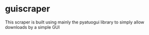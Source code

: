 # guiscraper

This scraper is built using mainly the pyatuogui library to simply allow downloads by a simple GUI
